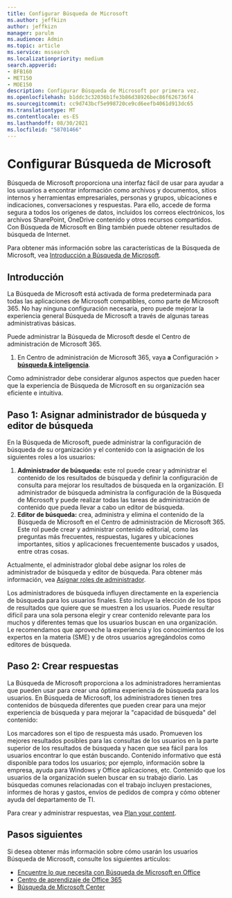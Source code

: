 ```yaml
---
title: Configurar Búsqueda de Microsoft
ms.author: jeffkizn
author: jeffkizn
manager: parulm
ms.audience: Admin
ms.topic: article
ms.service: mssearch
ms.localizationpriority: medium
search.appverid:
- BFB160
- MET150
- MOE150
description: Configurar Búsqueda de Microsoft por primera vez.
ms.openlocfilehash: b1ddc3c32036b1fe3b86d38926bec86f626736f4
ms.sourcegitcommit: cc9d743bcf5e998720ce9cd6eefb4061d913dc65
ms.translationtype: MT
ms.contentlocale: es-ES
ms.lasthandoff: 08/30/2021
ms.locfileid: "58701466"
---
```

# <a name="set-up-microsoft-search"></a>Configurar Búsqueda de Microsoft

Búsqueda de Microsoft proporciona una interfaz fácil de usar para ayudar a los usuarios a encontrar información como archivos y documentos, sitios internos y herramientas empresariales, personas y grupos, ubicaciones e indicaciones, conversaciones y respuestas. Para ello, accede de forma segura a todos los orígenes de datos, incluidos los correos electrónicos, los archivos SharePoint, OneDrive contenido y otros recursos compartidos. Con Búsqueda de Microsoft en Bing también puede obtener resultados de búsqueda de Internet.

Para obtener más información sobre las características de la Búsqueda de Microsoft, vea [Introducción a Búsqueda de Microsoft](overview-microsoft-search.md).

## <a name="get-started"></a>Introducción

La Búsqueda de Microsoft está activada de forma predeterminada para todas las aplicaciones de Microsoft compatibles, como parte de Microsoft 365. No hay ninguna configuración necesaria, pero puede mejorar la experiencia general Búsqueda de Microsoft a través de algunas tareas administrativas básicas.

Puede administrar la Búsqueda de Microsoft desde el Centro de administración de Microsoft 365.

1. En Centro de administración de Microsoft 365, vaya **a** Configuración  >  [**búsqueda & inteligencia**](https://admin.microsoft.com/Adminportal/Home#/MicrosoftSearch).

Como administrador debe considerar algunos aspectos que pueden hacer que la experiencia de Búsqueda de Microsoft en su organización sea eficiente e intuitiva.

## <a name="step-1-assign-search-admin-and-search-editor"></a>Paso 1: Asignar administrador de búsqueda y editor de búsqueda

En la Búsqueda de Microsoft, puede administrar la configuración de búsqueda de su organización y el contenido con la asignación de los siguientes roles a los usuarios:

1. **Administrador de búsqueda:** este rol puede crear y administrar el contenido de los resultados de búsqueda y definir la configuración de consulta para mejorar los resultados de búsqueda en la organización. El administrador de búsqueda administra la configuración de la Búsqueda de Microsoft y puede realizar todas las tareas de administración de contenido que pueda llevar a cabo un editor de búsqueda.
2. **Editor de búsqueda:** crea, administra y elimina el contenido de la Búsqueda de Microsoft en el Centro de administración de Microsoft 365. Este rol puede crear y administrar contenido editorial, como las preguntas más frecuentes, respuestas, lugares y ubicaciones importantes, sitios y aplicaciones frecuentemente buscados y usados, entre otras cosas.

Actualmente, el administrador global debe asignar los roles de administrador de búsqueda y editor de búsqueda. Para obtener más información, vea [Asignar roles de administrador](/office365/admin/add-users/assign-admin-roles?view=o365-worldwide).

Los administradores de búsqueda influyen directamente en la experiencia de búsqueda para los usuarios finales. Esto incluye la elección de los tipos de resultados que quiere que se muestren a los usuarios. Puede resultar difícil para una sola persona elegir y crear contenido relevante para los muchos y diferentes temas que los usuarios buscan en una organización. Le recomendamos que aproveche la experiencia y los conocimientos de los expertos en la materia (SME) y de otros usuarios agregándolos como editores de búsqueda.

## <a name="step-2-create-answers"></a>Paso 2: Crear respuestas

La Búsqueda de Microsoft proporciona a los administradores herramientas que pueden usar para crear una óptima experiencia de búsqueda para los usuarios. En Búsqueda de Microsoft, los administradores tienen tres contenidos de búsqueda diferentes que pueden crear para una mejor experiencia de búsqueda y para mejorar la "capacidad de búsqueda" del contenido:

Los marcadores son el tipo de respuesta más usado. Promueven los mejores resultados posibles para las consultas de los usuarios en la parte superior de los resultados de búsqueda y hacen que sea fácil para los usuarios encontrar lo que están buscando.
Contenido informativo que está disponible para todos los usuarios; por ejemplo, información sobre la empresa, ayuda para Windows y Office aplicaciones, etc. Contenido que los usuarios de la organización suelen buscar en su trabajo diario. Las búsquedas comunes relacionadas con el trabajo incluyen prestaciones, informes de horas y gastos, envíos de pedidos de compra y cómo obtener ayuda del departamento de TI.

Para crear y administrar respuestas, vea [Plan your content](plan-your-content.md).

## <a name="next-steps"></a>Pasos siguientes

Si desea obtener más información sobre cómo usarán los usuarios Búsqueda de Microsoft, consulte los siguientes artículos:

- [Encuentre lo que necesita con Búsqueda de Microsoft en Office](https://support.office.com/article/find-what-you-need-with-microsoft-search-in-office-2457d4d8-48a8-4ad4-ab89-5a0657aa8446)
- [Centro de aprendizaje de Office 365](https://support.office.com/office-training-center)
- [Búsqueda de Microsoft Center](https://support.office.com/article/-working-title-microsoft-search-center-b8bf5a2c-7515-40a9-9a6a-b8ed382c86bc)